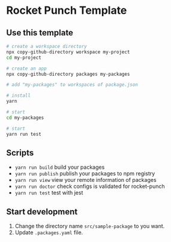 # Rocket Punch Template

## Use this template

```sh
# create a workspace directory
npx copy-github-directory workspace my-project
cd my-project

# create an app
npx copy-github-directory packages my-packages

# add "my-packages" to workspaces of package.json

# install
yarn

# start
cd my-packages

# start
yarn run test
```

## Scripts

- `yarn run build` build your packages
- `yarn run publish` publish your packages to npm registry
- `yarn run view` view your remote information of packages
- `yarn run doctor` check configs is validated for rocket-punch
- `yarn run test` test with jest

## Start development

1. Change the directory name `src/sample-package` to you want.
2. Update `.packages.yaml` file.
